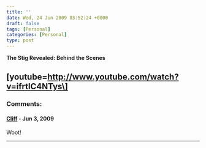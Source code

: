 ```yaml
---
title: ''
date: Wed, 24 Jun 2009 03:52:24 +0000
draft: false
tags: [Personal]
categories: [Personal]
type: post
---
```


**The Stig Revealed: Behind the Scenes**

\[youtube=http://www.youtube.com/watch?v=ifrtlC4NTys\]
---
### Comments:
#### [Cliff]( "cperry@redhat.com") - <time datetime="2009-06-24 18:21:16">Jun 3, 2009</time>

Woot!
<hr />
